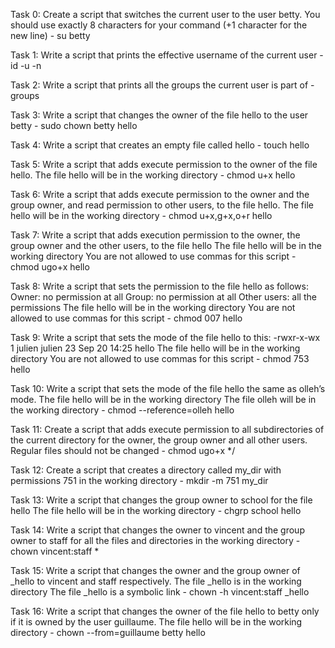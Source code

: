 Task 0: Create a script that switches the current user to the user betty.
You should use exactly 8 characters for your command (+1 character for the new line) - su betty

Task 1: Write a script that prints the effective username of the current user - id -u -n

Task 2: Write a script that prints all the groups the current user is part of - groups

Task 3: Write a script that changes the owner of the file hello to the user betty - sudo chown betty hello

Task 4: Write a script that creates an empty file called hello - touch hello

Task 5: Write a script that adds execute permission to the owner of the file hello.
The file hello will be in the working directory - chmod u+x hello

Task 6: Write a script that adds execute permission to the owner and the group owner, and read permission to other users, to the file hello.
The file hello will be in the working directory - chmod u+x,g+x,o+r hello

Task 7: Write a script that adds execution permission to the owner, the group owner and the other users, to the file hello
The file hello will be in the working directory
You are not allowed to use commas for this script - chmod ugo+x hello

Task 8: Write a script that sets the permission to the file hello as follows:
Owner: no permission at all
Group: no permission at all
Other users: all the permissions
The file hello will be in the working directory You are not allowed to use commas for this script - chmod 007 hello

Task 9: Write a script that sets the mode of the file hello to this: -rwxr-x-wx 1 julien julien 23 Sep 20 14:25 hello
The file hello will be in the working directory
You are not allowed to use commas for this script - chmod 753 hello

Task 10: Write a script that sets the mode of the file hello the same as olleh’s mode.
The file hello will be in the working directory
The file olleh will be in the working directory - chmod --reference=olleh hello

Task 11: Create a script that adds execute permission to all subdirectories of the current directory for the owner, the group owner and all other users. Regular files should not be changed - chmod ugo+x */

Task 12: Create a script that creates a directory called my_dir with permissions 751 in the working directory - mkdir -m 751 my_dir

Task 13: Write a script that changes the group owner to school for the file hello
The file hello will be in the working directory - chgrp school hello

Task 14: Write a script that changes the owner to vincent and the group owner to staff for all the files and directories in the working directory - chown vincent:staff *

Task 15: Write a script that changes the owner and the group owner of _hello to vincent and staff respectively.
The file _hello is in the working directory
The file _hello is a symbolic link - chown -h vincent:staff _hello

Task 16: Write a script that changes the owner of the file hello to betty only if it is owned by the user guillaume.
The file hello will be in the working directory - chown --from=guillaume betty hello
